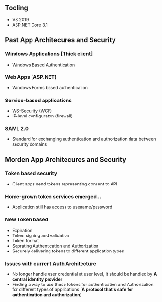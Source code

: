 ## Tooling
- VS 2019
- ASP.NET Core 3.1

## Past App Architecures and Security
### Windows Applications [Thick client]
 - Windows Based Authentication
### Web Apps (ASP.NET)
 - Windows Forms based authentication 
### Service-based applications 
 - WS-Security (WCF)
 - IP-level configuraton (firewall)
### SAML 2.0
 - Standard for exchanging authentication and authorization data between security domains
 
## Morden App Architecures and Security
### Token based security
 - Client apps send tokens representing consent to API
### Home-grown token services emerged...
 - Application still has access to usename/password
### New Token based 
- Expiration
- Token signing and validation 
- Token format
- Seprating Authentication and Authorization
- Securely delivering tokens to different application types

### Issues with current Auth Architecture
- No longer handle user credential at user level, It should be handled by **A central identity provider**
- Finding a way to use these tokens for authentication and Authorization for different types of applications **[A protocol that's safe for authentication and authorization]**

